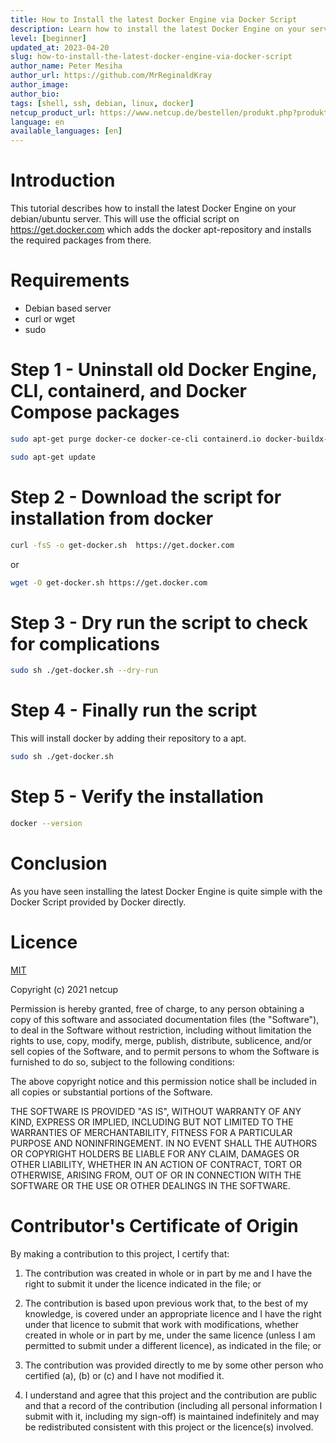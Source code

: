 ```yaml
---
title: How to Install the latest Docker Engine via Docker Script
description: Learn how to install the latest Docker Engine on your server using the official installation script.
level: [beginner]
updated_at: 2023-04-20
slug: how-to-install-the-latest-docker-engine-via-docker-script
author_name: Peter Mesiha
author_url: https://github.com/MrReginaldKray
author_image:
author_bio:
tags: [shell, ssh, debian, linux, docker]
netcup_product_url: https://www.netcup.de/bestellen/produkt.php?produkt=2884
language: en
available_languages: [en]
---
```


# Introduction

This tutorial describes how to install the latest Docker Engine on your debian/ubuntu server.
This will use the official script on https://get.docker.com which adds the docker
apt-repository and installs the required packages from there.

# Requirements

- Debian based server
- curl or wget
- sudo

# Step 1 - Uninstall old Docker Engine, CLI, containerd, and Docker Compose packages

```bash
sudo apt-get purge docker-ce docker-ce-cli containerd.io docker-buildx-plugin docker-compose-plugin docker-ce-rootless-extras
```

```bash
sudo apt-get update
```

# Step 2 - Download the script for installation from docker

```bash
curl -fsS -o get-docker.sh  https://get.docker.com
```

or

```bash
wget -O get-docker.sh https://get.docker.com
```

# Step 3 - Dry run the script to check for complications

``` bash
sudo sh ./get-docker.sh --dry-run
```

# Step 4 - Finally run the script

This will install docker by adding their repository to a apt.
``` bash
sudo sh ./get-docker.sh
```

# Step 5 - Verify the installation

``` bash
docker --version
```

# Conclusion

As you have seen installing the latest Docker Engine is quite simple with the Docker Script provided by Docker directly.

# Licence

[MIT](https://github.com/netcup-community/community-tutorials/blob/main/LICENSE)

Copyright (c) 2021 netcup

Permission is hereby granted, free of charge, to any person obtaining a copy of this software and associated documentation files (the "Software"), to deal in the Software without restriction, including without limitation the rights to use, copy, modify, merge, publish, distribute, sublicence, and/or sell copies of the Software, and to permit persons to whom the Software is furnished to do so, subject to the following conditions:

The above copyright notice and this permission notice shall be included in all copies or substantial portions of the Software.

THE SOFTWARE IS PROVIDED "AS IS", WITHOUT WARRANTY OF ANY KIND, EXPRESS OR IMPLIED, INCLUDING BUT NOT LIMITED TO THE WARRANTIES OF MERCHANTABILITY, FITNESS FOR A PARTICULAR PURPOSE AND NONINFRINGEMENT. IN NO EVENT SHALL THE AUTHORS OR COPYRIGHT HOLDERS BE LIABLE FOR ANY CLAIM, DAMAGES OR OTHER LIABILITY, WHETHER IN AN ACTION OF CONTRACT, TORT OR OTHERWISE, ARISING FROM, OUT OF OR IN CONNECTION WITH THE SOFTWARE OR THE USE OR OTHER DEALINGS IN THE SOFTWARE.

# Contributor's Certificate of Origin
By making a contribution to this project, I certify that:

 1) The contribution was created in whole or in part by me and I have the right to submit it under the licence indicated in the file; or

 2) The contribution is based upon previous work that, to the best of my knowledge, is covered under an appropriate licence and I have the right under that licence to submit that work with modifications, whether created in whole or in part by me, under the same licence (unless I am permitted to submit under a different licence), as indicated in the file; or

 3) The contribution was provided directly to me by some other person who certified (a), (b) or (c) and I have not modified it.

 4) I understand and agree that this project and the contribution are public and that a record of the contribution (including all personal information I submit with it, including my sign-off) is maintained indefinitely and may be redistributed consistent with this project or the licence(s) involved.

